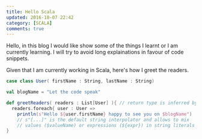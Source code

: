 ```yaml
---
title: Hello Scala
updated: 2016-10-07 22:42
category: [SCALA]
comments: true
---
```


Hello, in this blog I would like show some of the things I learnt or I am currently learning. I will try to avoid long explainations in favour of code snippets.

Given that I am currently working in Scala, here's how I greet the readers.

```scala
case class User( firstName : String, lastName : String)

val blogName = "Let the code speak"

def greetReaders( readers : List[User] ){ // return type is inferred by the compiler
  readers.foreach{ user : User =>		
    println(s"Hello ${user.firstName} happy to see you on $blogName")
    // s"[...]" is the default string interpolator and allows to mix
    // values ($valueName) or expressions (${expr}) in string literals
}
```
